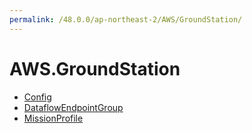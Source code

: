 ```yaml
---
permalink: /48.0.0/ap-northeast-2/AWS/GroundStation/
---
```


# AWS.GroundStation



* [Config](Config.md)
* [DataflowEndpointGroup](DataflowEndpointGroup.md)
* [MissionProfile](MissionProfile.md)